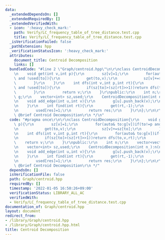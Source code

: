 ```yaml
---
data:
  _extendedDependsOn: []
  _extendedRequiredBy: []
  _extendedVerifiedWith:
  - icon: ':heavy_check_mark:'
    path: Verify/LC_frequency_table_of_tree_distance.test.cpp
    title: Verify/LC_frequency_table_of_tree_distance.test.cpp
  _isVerificationFailed: false
  _pathExtension: hpp
  _verificationStatusIcon: ':heavy_check_mark:'
  attributes:
    document_title: Centroid Decomposition
    links: []
  bundledCode: "#line 2 \"Graph/centroid.hpp\"\n\r\nclass CentroidDecomposition{\r\
    \n    void get(int v,int p){\r\n        sz[v]=1;\r\n        for(auto& to:g[v])if(to!=p\
    \ and !used[to]){\r\n            get(to,v);\r\n            sz[v]+=sz[to];\r\n\
    \        }\r\n    }\r\n    int dfs(int v,int p,int rt){\r\n        for(auto& to:g[v])if(to!=p\
    \ and !used[to]){\r\n            if(sz[to]>(sz[rt]>>1))return dfs(to,v,rt);\r\n\
    \        }\r\n        return v;\r\n    }\r\npublic:\r\n    int n;\r\n    vector<vector<int>>\
    \ g;\r\n    vector<int> sz,used;\r\n    CentroidDecomposition(int n_):n(n_),g(n),sz(n),used(n){}\r\
    \n    void add_edge(int u,int v){\r\n        g[u].push_back(v);\r\n        g[v].push_back(u);\r\
    \n    }\r\n    int find(int rt){\r\n        get(rt,-1);\r\n        int res=dfs(rt,-1,rt);\r\
    \n        used[res]=1;\r\n        return res;\r\n    }\r\n};\r\n\r\n/**\r\n *\
    \ @brief Centroid Decomposition\r\n */\n"
  code: "#pragma once\r\n\r\nclass CentroidDecomposition{\r\n    void get(int v,int\
    \ p){\r\n        sz[v]=1;\r\n        for(auto& to:g[v])if(to!=p and !used[to]){\r\
    \n            get(to,v);\r\n            sz[v]+=sz[to];\r\n        }\r\n    }\r\
    \n    int dfs(int v,int p,int rt){\r\n        for(auto& to:g[v])if(to!=p and !used[to]){\r\
    \n            if(sz[to]>(sz[rt]>>1))return dfs(to,v,rt);\r\n        }\r\n    \
    \    return v;\r\n    }\r\npublic:\r\n    int n;\r\n    vector<vector<int>> g;\r\
    \n    vector<int> sz,used;\r\n    CentroidDecomposition(int n_):n(n_),g(n),sz(n),used(n){}\r\
    \n    void add_edge(int u,int v){\r\n        g[u].push_back(v);\r\n        g[v].push_back(u);\r\
    \n    }\r\n    int find(int rt){\r\n        get(rt,-1);\r\n        int res=dfs(rt,-1,rt);\r\
    \n        used[res]=1;\r\n        return res;\r\n    }\r\n};\r\n\r\n/**\r\n *\
    \ @brief Centroid Decomposition\r\n */"
  dependsOn: []
  isVerificationFile: false
  path: Graph/centroid.hpp
  requiredBy: []
  timestamp: '2022-01-05 16:50:26+09:00'
  verificationStatus: LIBRARY_ALL_AC
  verifiedWith:
  - Verify/LC_frequency_table_of_tree_distance.test.cpp
documentation_of: Graph/centroid.hpp
layout: document
redirect_from:
- /library/Graph/centroid.hpp
- /library/Graph/centroid.hpp.html
title: Centroid Decomposition
---
```

